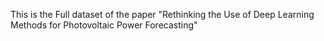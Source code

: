 This is the Full dataset of the paper "Rethinking the Use of Deep Learning Methods for Photovoltaic Power Forecasting"
